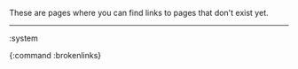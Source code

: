 These are pages where you can find links to pages that don't exist yet.

----
:system

{:command :brokenlinks}